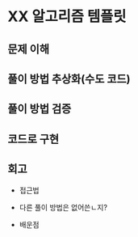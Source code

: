 # XX 알고리즘 템플릿

## 문제 이해

## 풀이 방법 추상화(수도 코드)

## 풀이 방법 검증

## 코드로 구현

## 회고

- 접근법

- 다른 풀이 방법은 없어쓴ㄴ지?

- 배운점